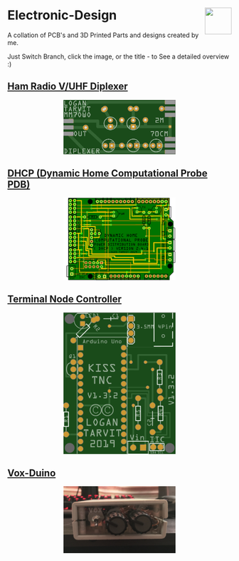 # Electronic-Design <img src="https://www.oshwa.org/wp-content/uploads/2014/03/oshw-logo.svg" width="60" height="60" align="right"/>

A collation of PCB's and 3D Printed Parts and designs created by me.

Just Switch Branch, click the image, or the title - to See a detailed overview :)

## [Ham Radio V/UHF Diplexer](https://github.com/AxiomYT/Electronic-Design/tree/70CM%2C-2M-Diplexer)

<a href="https://github.com/AxiomYT/Electronic-Design/tree/70CM%2C-2M-Diplexer">
  <img src="https://raw.githubusercontent.com/AxiomYT/Electronic-Design/70CM%2C-2M-Diplexer/V1.0.0%20Diplexer1.PNG" alt="Diplexer" style="
  display: block;
  margin-left: auto;
  margin-right: auto;
  width: 50%;">
  </img>
</a>

## [DHCP (Dynamic Home Computational Probe PDB)](https://github.com/AxiomYT/Electronic-Design/tree/DHCP)

<a href="https://github.com/AxiomYT/Electronic-Design/tree/DHCP">
  <img src="https://raw.githubusercontent.com/AxiomYT/Electronic-Design/DHCP/V2.4.1%20DHCP2.PNG" alt="DHCP" style="
  display: block;
  margin-left: auto;
  margin-right: auto;
  width: 50%;">
  </img>
</a>

## [Terminal Node Controller](https://github.com/AxiomYT/Electronic-Design/tree/TNC)

<a href="https://github.com/AxiomYT/Electronic-Design/tree/TNC">
  <img src="https://raw.githubusercontent.com/AxiomYT/Electronic-Design/TNC/1.3.2%20Render.PNG" alt="DHCP" style="
  display: block;
  margin-left: auto;
  margin-right: auto;
  width: 50%;">
  </img>
</a>

## [Vox-Duino](https://github.com/AxiomYT/Electronic-Design/tree/VOX-DUINO)


<a href="https://github.com/AxiomYT/Electronic-Design/tree/VOX-DUINO">
  <img src="https://raw.githubusercontent.com/AxiomYT/Electronic-Design/VOX-DUINO/E217C892-F410-4BB5-8F5F-7BCAE750C945.jpeg" alt="DHCP" style="
  display: block;
  margin-left: auto;
  margin-right: auto;
  width: 50%;">
  </img>
</a>
